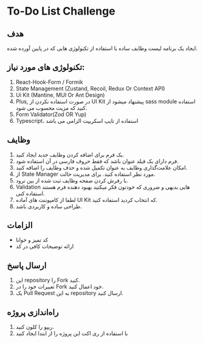# To-Do List Challenge

## هدف

ایجاد یک برنامه لیست وظایف ساده با استفاده از تکنولوژی هایی که در پایین آورده شده.

## تکنولوژی های مورد نیاز:

1. React-Hook-Form / Formik
2. State Management (Zustand, Recoil, Redux Or Context API)
3. Ui Kit (Mantine, MUI Or Ant Design)
4. Plus, در صورت استفاده نکردن از UI Kit پیشنهاد میشود از sass module استفاده کنید که مزیت محسوب می شود.
5. Form Validator(Zod OR Yup)
6. Typescript، استفاده از تایپ اسکریپت الزامی می باشد

## وظایف

1. یک فرم برای اضافه کردن وظایف جدید ایجاد کنید.
2. فرم دارای یک فیلد عنوان باشد که فقط حروف فارسی در آن استفاده شود.
3. امکان علامت‌گذاری وظایف به عنوان تکمیل شده و حذف وظایف را اضافه کنید.
4. از State Manager مورد نظر استفاده کنید. برای مدیریت حالت.
5. با رفرش کردن صفحه وظایف ثبت شده از بین نرود.
6. Validation هایی بدیهی و ضروری که خودتون فکر میکنید بهبود دهنده فرم هستند استفاده کنی.
7. لطفا از کامپوننت های آماده UI Kit که انتخاب کردید استفاده کنید.
8. طراحی ساده و کاربردی باشد.

## الزامات

-   کد تمیز و خوانا
-   ارائه توضیحات کافی در کد

## ارسال پاسخ

1. این repository را Fork کنید.
2. تغییرات خود را در Fork خود اعمال کنید.
3. یک Pull Request به این repository ارسال کنید.

## راه‌اندازی پروژه

1. ریپو را کلون کنید.
2. با استفاده از ری اکت این پروژه را از ابتدا ایجاد کنید
